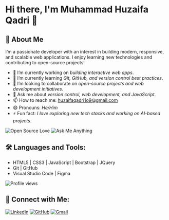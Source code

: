 # Hi there, I'm Muhammad Huzaifa Qadri 👋

## 🚀 About Me

I’m a passionate developer with an interest in building modern, responsive, and scalable web applications. I enjoy learning new technologies and contributing to open-source projects!

- 🔭 I’m currently working on *building interactive web apps*.
- 🌱 I’m currently learning *Git, GitHub, and version control best practices*.
- 👯 I’m looking to collaborate on *open-source projects and web development initiatives*.
- 💬 Ask me about *version control, web development, and JavaScript*.
- 📫 How to reach me: [huzaifaqadri1o9@gmail.com](mailto:huzaifaqadri1o9@gmail.com)
- 😄 Pronouns: *He/Him*
- ⚡ Fun fact: *I love exploring new tech stacks and working on AI-based projects*.

![Open Source Love](https://badges.frapsoft.com/os/v1/open-source.svg?v=103)
![Ask Me Anything](https://img.shields.io/badge/Ask%20me-anything-1abc9c.svg)


## 🛠️ Languages and Tools:

- HTML5 | CSS3 | JavaScript | Bootstrap | JQuery
- Git | GitHub
- Visual Studio Code | Figma

![Profile views](https://komarev.com/ghpvc/?username=MuhammadHuzaifaQadri&color=blue)

## 🤝 Connect with Me:

[![LinkedIn](https://img.shields.io/badge/LinkedIn-0A66C2?style=for-the-badge&logo=linkedin&logoColor=white)](https://www.linkedin.com)
[![GitHub](https://img.shields.io/badge/GitHub-181717?style=for-the-badge&logo=github&logoColor=white)](https://github.com/MuhammadHuzaifaQadri)
[![Gmail](https://img.shields.io/badge/Gmail-EA4335?style=for-the-badge&logo=gmail&logoColor=white)](mailto:huzaifaqadri1o9@gmail.com)
